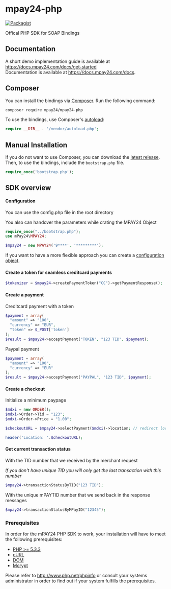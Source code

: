 # mpay24-php

[![Packagist](https://img.shields.io/packagist/l/doctrine/orm.svg)]()

Offical PHP SDK for SOAP Bindings

## Documentation

A short demo implementation guide is available at https://docs.mpay24.com/docs/get-started</br>
Documentation is available at https://docs.mpay24.com/docs.

## Composer

You can install the bindings via [Composer](http://getcomposer.org/). Run the following command:

```bash
composer require mpay24/mpay24-php
```

To use the bindings, use Composer's [autoload](https://getcomposer.org/doc/01-basic-usage.md#autoloading):

```php
require __DIR__ . '/vendor/autoload.php';
```

## Manual Installation

If you do not want to use Composer, you can download the [latest release](https://github.com/mpay24/mpay24-php/releases). Then, to use the bindings, include the `bootstrap.php` file.

```php
require_once('bootstrap.php');
```

## SDK overview

#### Configuration

You can use the config.php file in the root directory

You also can handover the parameters while crating the MPAY24 Object

```php
require_once("../bootstrap.php");
use mPay24\MPAY24;

$mpay24 = new MPAY24('9****', '*********');

```

If you want to have a more flexible approach you can create a [configuration object](https://github.com/mpay24/mpay24-php/wiki/Configuring-the-php-sdk).

#### Create a token for seamless creditcard payments

```php
$tokenizer = $mpay24->createPaymentToken("CC")->getPaymentResponse();
```

#### Create a payment

Creditcard payment with a token
```php
$payment = array(
  "amount" => "100",
  "currency" => "EUR",
  "token" => $_POST['token']
);
$result = $mpay24->acceptPayment("TOKEN", "123 TID", $payment);
```
Paypal payment
```php
$payment = array(
  "amount" => "100",
  "currency" => "EUR"
);
$result = $mpay24->acceptPayment("PAYPAL", "123 TID", $payment);
```

#### Create a checkout

Initialize a minimum paypage
```php
$mdxi = new ORDER();
$mdxi->Order->Tid = "123";
$mdxi->Order->Price = "1.00";

$checkoutURL = $mpay24->selectPayment($mdxi)->location; // redirect location to the payment page

header('Location: '.$checkoutURL);
```

#### Get current transaction status
With the TID number that we received by the merchant request

*If you don't have unique TID you will only get the last transaction with this number*
```php
$mpay24->transactionStatusByTID("123 TID");
```

With the unique mPAYTID number that we send back in the response messages
```php
$mpay24->transactionStatusByMPayID("12345");
```

### Prerequisites

In order for the mPAY24 PHP SDK to work, your installation will have to meet the following prerequisites:

* [PHP >= 5.3.3](http://www.php.net/)
* [cURL](http://at2.php.net/manual/de/book.curl.php)
* [DOM](http://at2.php.net/manual/de/book.dom.php)
* [Mcrypt](http://at2.php.net/manual/en/mcrypt)

Please refer to http://www.php.net/phpinfo or consult your systems administrator in order to find out if your system fulfills the prerequisites.
